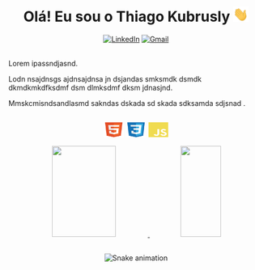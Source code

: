 <h1 align="center"> Olá! Eu sou o Thiago Kubrusly <img src="https://raw.githubusercontent.com/ABSphreak/ABSphreak/master/gifs/Hi.gif" width="30"> </h1> 

<div id="social" align="center">
  <a href="https://www.linkedin.com/in/thiago-kubrusly-64b62517a/" target="_blank" data-description="LinkedIn" data-fontawesome-unicode-icon="f08c" data-color="#0a66c2"><img src="https://img.shields.io/badge/-LinkedIn-%230077B5?style=for-the-badge&logo=linkedin&logoColor=white" alt="LinkedIn" target="_blank"></a>
  <a href="mailto: thiago.kfreitas2013@gmail.com" target="_blank" data-description="Gmail" data-fontawesome-unicode-icon="f08c" data-color="#0a66c2"><img src="https://img.shields.io/badge/Gmail-D14836?style=for-the-badge&logo=gmail&logoColor=white" alt="Gmail" target="_blank"></a>
</div>

<br>

<div>
  <p>Lorem ipassndjasnd.</p>
  <p>Lodn nsajdnsgs ajdnsajdnsa jn dsjandas smksmdk dsmdk dkmdkmkdfksdmf dsm dlmksdmf dksm jdnasjnd.</p>
  <p>Mmskcmisndsandlasmd sakndas dskada sd skada sdksamda sdjsnad .</p>
</div>

##

<div align="center">
  <img align="center" alt="HTML" title="HTML 5" height="30" width="40" src="https://raw.githubusercontent.com/devicons/devicon/master/icons/html5/html5-original.svg">
  <img align="center" alt="CSS" title="CSS 3" height="30" width="40" src="https://raw.githubusercontent.com/devicons/devicon/master/icons/css3/css3-original.svg">
  <img align="center" alt="JavaScript" title="JavaScript" height="30" width="40" src="https://raw.githubusercontent.com/devicons/devicon/master/icons/javascript/javascript-plain.svg"> 
</div>

<br>

<div align="center">
  
  <a href="https://github.com/thiagokubrusly" onmouseover="this.style.textDecoration='none'">
    <img width="50%" height="180em" src="https://github-readme-stats.vercel.app/api?username=thiagokubrusly&show_icons=true&theme=github_dark&include_all_commits=true&count_private=true" />
    <img width="40%" height="180em" src="https://github-readme-stats.vercel.app/api/top-langs/?username=thiagokubrusly&layout=compact&langs_count=7&theme=github_dark" />
  </a>
  
  ##
   ![Snake animation](https://github.com/thiagokubrusly/thiagokubrusly/blob/output/github-contribution-grid-snake.svg)
</div> 
